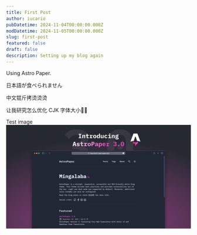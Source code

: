 ```yaml
---
title: First Post
author: iucario
pubDatetime: 2024-11-04T00:00:00.000Z
modDatetime: 2024-11-05T00:00:00.000Z
slug: first-post
featured: false
draft: false
description: Setting up my blog again
---
```


Using Astro Paper.

日本語が食べられません

中文锟斤拷烫烫烫

让我研究怎么优化 CJK 字体大小🤔🤔

Test image
![alt text](../../assets/images/AstroPaper-v3.png)
